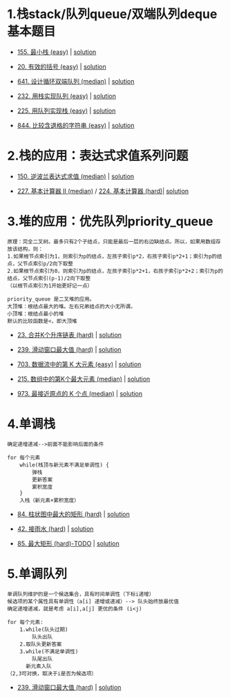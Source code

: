 # 1.栈stack/队列queue/双端队列deque基本题目

- [155. 最小栈 (easy)](https://leetcode-cn.com/problems/min-stack/) |  [solution](https://github.com/qcxu-super/LeetCode/blob/master/03_堆栈和队列/155MinStack.cpp)

- [20. 有效的括号 (easy)](https://leetcode-cn.com/problems/valid-parentheses/) |  [solution](https://github.com/qcxu-super/LeetCode/blob/master/03_堆栈和队列/20isValid.cpp)

- [641. 设计循环双端队列 (median)](https://leetcode-cn.com/problems/design-circular-deque/) |  [solution](https://github.com/qcxu-super/LeetCode/blob/master/03_堆栈和队列/641MyCircularDeque.cpp)

- [232. 用栈实现队列 (easy)](https://leetcode-cn.com/problems/implement-queue-using-stacks/) |  [solution](https://github.com/qcxu-super/LeetCode/blob/master/03_堆栈和队列/232MyQueue.cpp)

- [225. 用队列实现栈 (easy)](https://leetcode-cn.com/problems/implement-stack-using-queues/) |  [solution](https://github.com/qcxu-super/LeetCode/blob/master/03_堆栈和队列/225MyStack.cpp)

- [844. 比较含退格的字符串 (easy)](https://leetcode-cn.com/problems/backspace-string-compare/) |  [solution](https://github.com/qcxu-super/LeetCode/blob/master/03_堆栈和队列/844backspaceCompare.cpp)


# 2.栈的应用：表达式求值系列问题

- [150. 逆波兰表达式求值 (median)](https://leetcode-cn.com/problems/evaluate-reverse-polish-notation/) |  [solution](https://github.com/qcxu-super/LeetCode/blob/master/03_堆栈和队列/150evalRPN.cpp)

- [227. 基本计算器 II (median)](https://leetcode-cn.com/problems/basic-calculator-ii/) / [224. 基本计算器 (hard)](https://leetcode-cn.com/problems/basic-calculator/)| [solution](https://github.com/qcxu-super/LeetCode/blob/master/03_堆栈和队列/224calculate.cpp)


# 3.堆的应用：优先队列priority_queue

```
原理：完全二叉树。最多只有2个子结点，只能是最后一层的右边缺结点。所以，如果用数组存放该结构，则：
1.如果根节点索引为1，则索引为p的结点，左孩子索引p*2，右孩子索引p*2+1；索引为p的结点，父节点索引p/2向下取整
2.如果根节点索引为0，则索引为p的结点，左孩子索引p*2+1，右孩子索引p*2+2；索引为p的结点，父节点索引(p-1)/2向下取整
（以根节点索引为1开始更好记一点）

priority_queue 是二叉堆的应用。
大顶堆：根结点最大的堆。左右兄弟结点的大小无所谓。
小顶堆：根结点最小的堆
默认的比较函数是<，即大顶堆
```

- [23. 合并K个升序链表 (hard)](https://leetcode-cn.com/problems/sort-list/) |  [solution](https://github.com/qcxu-super/LeetCode/blob/master/03_堆栈和队列/23mergeKLists.cpp)

- [239. 滑动窗口最大值 (hard)](https://leetcode-cn.com/problems/sort-list/) |  [solution](https://github.com/qcxu-super/LeetCode/blob/master/03_堆栈和队列/239maxSlidingWindow.cpp)

- [703. 数据流中的第 K 大元素 (easy)](https://leetcode-cn.com/problems/sort-list/) |  [solution](https://github.com/qcxu-super/LeetCode/blob/master/03_堆栈和队列/703KthLargest.cpp)

- [215. 数组中的第K个最大元素 (median)](https://leetcode-cn.com/problems/sort-list/) |  [solution](https://github.com/qcxu-super/LeetCode/blob/master/03_堆栈和队列/215findKthLargest.cpp)

- [973. 最接近原点的 K 个点 (median)](https://leetcode-cn.com/problems/sort-list/) |  [solution](https://github.com/qcxu-super/LeetCode/blob/master/03_堆栈和队列/973kClosest.cpp)


# 4.单调栈

```
确定递增递减-->前面不能影响后面的条件

for 每个元素
    while(栈顶与新元素不满足单调性) {
        弹栈
        更新答案
        累积宽度
    }
    入栈（新元素+累积宽度）
```

- [84. 柱状图中最大的矩形 (hard)](https://leetcode-cn.com/problems/sort-list/) |  [solution](https://github.com/qcxu-super/LeetCode/blob/master/03_堆栈和队列/84largestRectangleArea.cpp)

- [42. 接雨水 (hard)](https://leetcode-cn.com/problems/sort-list/) |  [solution](https://github.com/qcxu-super/LeetCode/blob/master/03_堆栈和队列/42trap.cpp)

- [85. 最大矩形 (hard)-TODO](https://leetcode-cn.com/problems/sort-list/) |  [solution](https://github.com/qcxu-super/LeetCode/blob/master/03_堆栈和队列/85maximalRectangle.cpp)


# 5.单调队列

```
单调队列维护的是一个候选集合，具有时间单调性（下标i递增）
候选项的某个属性具有单调性（a[i] 递增或递减）--> 队头始终放最优值
确定递增递减，就是考虑 a[i],a[j] 更优的条件 (i<j)

for 每个元素:
    1.while(队头过期)
        队头出队
    2.取队头更新答案
    3.while(不满足单调性)
        队尾出队
      新元素入队
（2,3可对换，取决于i是否为候选项）
```

- [239. 滑动窗口最大值 (hard)](https://leetcode-cn.com/problems/sort-list/) |  [solution](https://github.com/qcxu-super/LeetCode/blob/master/03_堆栈和队列/239maxSlidingWindow.cpp)


